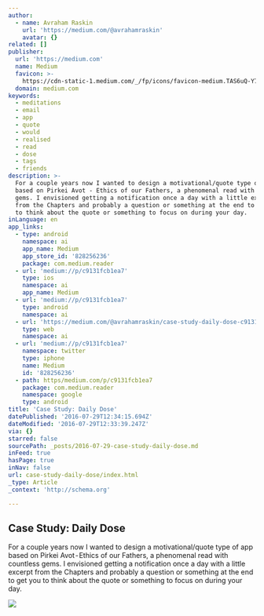 ```yaml
---
author:
  - name: Avraham Raskin
    url: 'https://medium.com/@avrahamraskin'
    avatar: {}
related: []
publisher:
  url: 'https://medium.com'
  name: Medium
  favicon: >-
    https://cdn-static-1.medium.com/_/fp/icons/favicon-medium.TAS6uQ-Y7kcKgi0xjcYHXw.ico
  domain: medium.com
keywords:
  - meditations
  - email
  - app
  - quote
  - would
  - realised
  - read
  - dose
  - tags
  - friends
description: >-
  For a couple years now I wanted to design a motivational/quote type of app
  based on Pirkei Avot - Ethics of our Fathers, a phenomenal read with countless
  gems. I envisioned getting a notification once a day with a little excerpt
  from the Chapters and probably a question or something at the end to get you
  to think about the quote or something to focus on during your day.
inLanguage: en
app_links:
  - type: android
    namespace: ai
    app_name: Medium
    app_store_id: '828256236'
    package: com.medium.reader
  - url: 'medium://p/c9131fcb1ea7'
    type: ios
    namespace: ai
    app_name: Medium
  - url: 'medium://p/c9131fcb1ea7'
    type: android
    namespace: ai
  - url: 'https://medium.com/@avrahamraskin/case-study-daily-dose-c9131fcb1ea7'
    type: web
    namespace: ai
  - url: 'medium://p/c9131fcb1ea7'
    namespace: twitter
    type: iphone
    name: Medium
    id: '828256236'
  - path: https/medium.com/p/c9131fcb1ea7
    package: com.medium.reader
    namespace: google
    type: android
title: 'Case Study: Daily Dose'
datePublished: '2016-07-29T12:34:15.694Z'
dateModified: '2016-07-29T12:33:39.247Z'
via: {}
starred: false
sourcePath: _posts/2016-07-29-case-study-daily-dose.md
inFeed: true
hasPage: true
inNav: false
url: case-study-daily-dose/index.html
_type: Article
_context: 'http://schema.org'

---
```

<article style=""><h1>Case Study: Daily Dose</h1><p>For a couple years now I wanted to design a motivational/quote type of app based on Pirkei Avot - Ethics of our Fathers, a phenomenal read with countless gems. I envisioned getting a notification once a day with a little excerpt from the Chapters and probably a question or something at the end to get you to think about the quote or something to focus on during your day.</p><img src="https://cdn-images-1.medium.com/max/2000/1*XV5A69j1GWYjVr_deWU-YA.png" /></article>